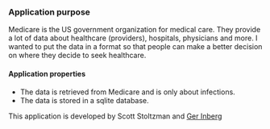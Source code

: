 ### Application purpose

Medicare is the US government organization for medical care. They provide a lot of data about healthcare (providers), hospitals, physicians and more. I wanted to put the data in a format so that people can make a better decision on where they decide to seek healthcare.


#### Application properties

* The data is retrieved from Medicare and is only about infections.
* The data is stored in a sqlite database.


This application is developed by Scott Stoltzman and [Ger Inberg](https://gerinberg.com)

